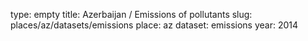 type: empty
title: Azerbaijan / Emissions of pollutants
slug: places/az/datasets/emissions
place: az
dataset: emissions
year: 2014
